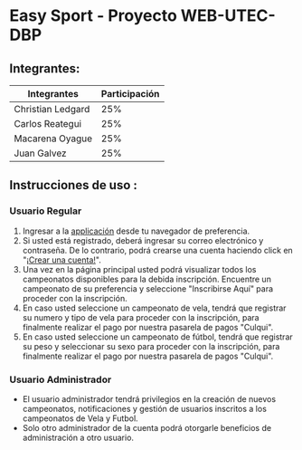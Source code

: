 # Easy Sport - Proyecto WEB-UTEC-DBP

## Integrantes: 

| Integrantes      |  Participación  |
|------------------|-----------------|
|Christian Ledgard |   25%           |
|Carlos Reategui   |   25%           |
|Macarena Oyague   |   25%           |
|Juan Galvez       |   25%           |
  
    
 ## Instrucciones de uso :
 ### Usuario Regular
 1. Ingresar a la [applicación](http://18.231.72.26/) desde tu navegador de preferencia.
 2. Si usted está registrado, deberá ingresar su correo electrónico y contraseña. De lo contrario, podrá crearse una cuenta haciendo click en "[¡Crear una cuenta!](http://18.231.72.26/register)".
 3. Una vez en la página principal usted podrá visualizar todos los campeonatos disponibles para la debida inscripción. Encuentre un campeonato de su preferencia y seleccione "Inscribirse Aquí" para proceder con la inscripción.
 4.  En caso usted seleccione un campeonato de vela, tendrá que registrar su numero y  tipo de vela para proceder con la inscripción, para finalmente realizar el pago por nuestra pasarela de pagos "Culqui".
 5. En caso usted seleccione un campeonato de fútbol, tendrá que registrar su peso y seleccionar su sexo para proceder con la inscripción, para finalmente realizar el pago por nuestra pasarela de pagos "Culqui".
 
### Usuario Administrador
* El usuario administrador tendrá privilegios en la creación de nuevos campeonatos, notificaciones y gestión de usuarios inscritos a los campeonatos de Vela y Futbol.
* Solo otro administrador de la cuenta podrá otorgarle beneficios de administración a otro usuario. 
